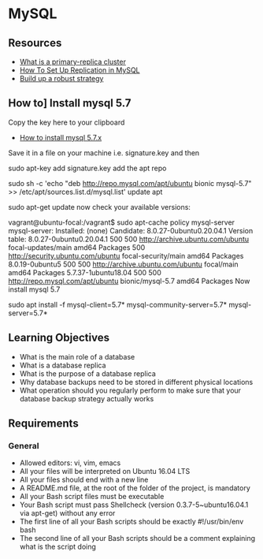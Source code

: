 # MySQL
## Resources
- [What is a primary-replica cluster](https://www.digitalocean.com/community/tutorials/how-to-choose-a-redundancy-plan-to-ensure-high-availability#sql-replication)
- [How To Set Up Replication in MySQL](https://www.digitalocean.com/community/tutorials/how-to-set-up-replication-in-mysql)
- [Build up a robust strategy](https://www.databasejournal.com/ms-sql/developing-a-sql-server-backup-strategy/)

## How to] Install mysql 5.7
Copy the key here to your clipboard
- [How to install mysql 5.7.x](https://dev.mysql.com/doc/refman/5.7/en/checking-gpg-signature.html)

Save it in a file on your machine i.e. signature.key and then

sudo apt-key add signature.key
add the apt repo

sudo sh -c 'echo "deb http://repo.mysql.com/apt/ubuntu bionic mysql-5.7" >> /etc/apt/sources.list.d/mysql.list'
update apt

sudo apt-get update
now check your available versions:

vagrant@ubuntu-focal:/vagrant$ sudo apt-cache policy mysql-server
mysql-server:
  Installed: (none)
  Candidate: 8.0.27-0ubuntu0.20.04.1
  Version table:
     8.0.27-0ubuntu0.20.04.1 500
        500 http://archive.ubuntu.com/ubuntu focal-updates/main amd64 Packages
        500 http://security.ubuntu.com/ubuntu focal-security/main amd64 Packages
     8.0.19-0ubuntu5 500
        500 http://archive.ubuntu.com/ubuntu focal/main amd64 Packages
     5.7.37-1ubuntu18.04 500
        500 http://repo.mysql.com/apt/ubuntu bionic/mysql-5.7 amd64 Packages
Now install mysql 5.7

sudo apt install -f mysql-client=5.7* mysql-community-server=5.7* mysql-server=5.7*
## Learning Objectives
- What is the main role of a database
- What is a database replica
- What is the purpose of a database replica
- Why database backups need to be stored in different physical locations
- What operation should you regularly perform to make sure that your database backup strategy actually works

## Requirements
### General
- Allowed editors: vi, vim, emacs
- All your files will be interpreted on Ubuntu 16.04 LTS
- All your files should end with a new line
- A README.md file, at the root of the folder of the project, is mandatory
- All your Bash script files must be executable
- Your Bash script must pass Shellcheck (version 0.3.7-5~ubuntu16.04.1 via apt-get) without any error
- The first line of all your Bash scripts should be exactly #!/usr/bin/env bash
- The second line of all your Bash scripts should be a comment explaining what is the script doing

